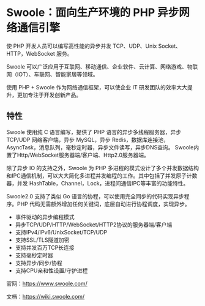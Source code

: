 # Swoole：面向生产环境的 PHP 异步网络通信引擎
使 PHP 开发人员可以编写高性能的异步并发 TCP、UDP、Unix Socket、HTTP，WebSocket 服务。

Swoole 可以广泛应用于互联网、移动通信、企业软件、云计算、网络游戏、物联网（IOT）、车联网、智能家居等领域。 

使用 PHP + Swoole 作为网络通信框架，可以使企业 IT 研发团队的效率大大提升，更加专注于开发创新产品。

## 特性
Swoole 使用纯 C 语言编写，提供了 PHP 语言的异步多线程服务器，异步 TCP/UDP 网络客户端，异步 MySQL，异步 Redis，数据库连接池，AsyncTask，消息队列，毫秒定时器，异步文件读写，异步DNS查询。 Swoole内置了Http/WebSocket服务器端/客户端、Http2.0服务器端。

除了异步 IO 的支持之外，Swoole 为 PHP 多进程的模式设计了多个并发数据结构和IPC通信机制，可以大大简化多进程并发编程的工作。其中包括了并发原子计数器，并发 HashTable，Channel，Lock，进程间通信IPC等丰富的功能特性。

Swoole2.0 支持了类似 Go 语言的协程，可以使用完全同步的代码实现异步程序。PHP 代码无需额外增加任何关键词，底层自动进行协程调度，实现异步。


- 事件驱动的异步编程模式
- 异步TCP/UDP/HTTP/WebSocket/HTTP2协议的服务器端/客户端
- 支持IPv4/IPv6/UnixSocket/TCP/UDP
- 支持SSL/TLS隧道加密
- 支持并发百万TCP长连接
- 支持毫秒定时器
- 支持异步/同步/协程
- 支持CPU亲和性设置/守护进程

官网：https://www.swoole.com/

文档：https://wiki.swoole.com/
